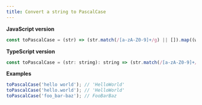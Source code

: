 ```yaml
---
title: Convert a string to PascalCase
---
```


**JavaScript version**

```js
const toPascalCase = (str) => (str.match(/[a-zA-Z0-9]+/g) || []).map((w) => `${w.charAt(0).toUpperCase()}${w.slice(1)}`).join('');
```

**TypeScript version**

```js
const toPascalCase = (str: string): string => (str.match(/[a-zA-Z0-9]+/g) || []).map((w) => `${w.charAt(0).toUpperCase()}${w.slice(1)}`).join('');
```

**Examples**

```js
toPascalCase('hello world'); // 'HelloWorld'
toPascalCase('hello.world'); // 'HelloWorld'
toPascalCase('foo_bar-baz'); // FooBarBaz
```

